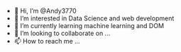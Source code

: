- 👋 Hi, I’m @Andy3770
- 👀 I’m interested in Data Science and web development
- 🌱 I’m currently learning machine learning and DOM 
- 💞️ I’m looking to collaborate on ...
- 📫 How to reach me ...

<!---
Andy3770/Andy3770 is a ✨ special ✨ repository because its `README.md` (this file) appears on your GitHub profile.
You can click the Preview link to take a look at your changes.
--->
